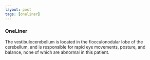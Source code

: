```yaml
---
layout: post
tags: [oneliner]
---
```



### OneLiner

The vestibulocerebellum is located in the flocculonodular lobe of the cerebellum, and is responsible for rapid eye movements, posture, and balance, none of which are abnormal in this patient.
